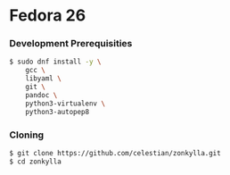 Fedora 26
=========

### Development Prerequisities

```bash
$ sudo dnf install -y \
    gcc \
    libyaml \
    git \
    pandoc \
    python3-virtualenv \
    python3-autopep8
```

### Cloning
```bash
$ git clone https://github.com/celestian/zonkylla.git
$ cd zonkylla
```